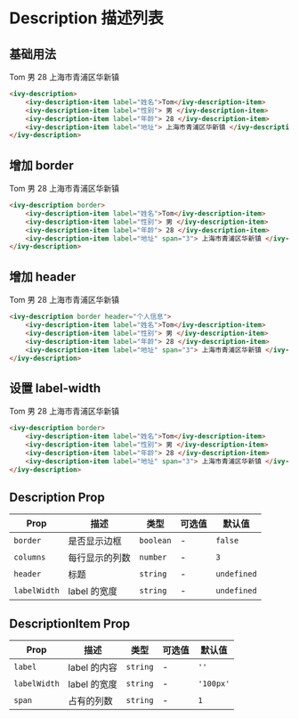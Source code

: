 # Description 描述列表

## 基础用法

<ivy-description>
    <ivy-description-item label="姓名">Tom</ivy-description-item>
    <ivy-description-item label="性别"> 男 </ivy-description-item>
    <ivy-description-item label="年龄"> 28 </ivy-description-item>
    <ivy-description-item label="地址"> 上海市青浦区华新镇 </ivy-description-item>
</ivy-description>

```html
<ivy-description>
    <ivy-description-item label="姓名">Tom</ivy-description-item>
    <ivy-description-item label="性别"> 男 </ivy-description-item>
    <ivy-description-item label="年龄"> 28 </ivy-description-item>
    <ivy-description-item label="地址"> 上海市青浦区华新镇 </ivy-description-item>
</ivy-description>
```

## 增加 border

<ivy-description border>
    <ivy-description-item label="姓名">Tom</ivy-description-item>
    <ivy-description-item label="性别"> 男 </ivy-description-item>
    <ivy-description-item label="年龄"> 28 </ivy-description-item>
    <ivy-description-item label="地址" span="3"> 上海市青浦区华新镇 </ivy-description-item>
</ivy-description>

```html
<ivy-description border>
    <ivy-description-item label="姓名">Tom</ivy-description-item>
    <ivy-description-item label="性别"> 男 </ivy-description-item>
    <ivy-description-item label="年龄"> 28 </ivy-description-item>
    <ivy-description-item label="地址" span="3"> 上海市青浦区华新镇 </ivy-description-item>
</ivy-description>
```

## 增加 header

<ivy-description border header="个人信息">
    <ivy-description-item label="姓名">Tom</ivy-description-item>
    <ivy-description-item label="性别"> 男 </ivy-description-item>
    <ivy-description-item label="年龄"> 28 </ivy-description-item>
    <ivy-description-item label="地址" span="3"> 上海市青浦区华新镇 </ivy-description-item>
</ivy-description>

```html
<ivy-description border header="个人信息">
    <ivy-description-item label="姓名">Tom</ivy-description-item>
    <ivy-description-item label="性别"> 男 </ivy-description-item>
    <ivy-description-item label="年龄"> 28 </ivy-description-item>
    <ivy-description-item label="地址" span="3"> 上海市青浦区华新镇 </ivy-description-item>
</ivy-description>
```

## 设置 label-width

<ivy-description border label-width="80px">
    <ivy-description-item label="姓名">Tom</ivy-description-item>
    <ivy-description-item label="性别"> 男 </ivy-description-item>
    <ivy-description-item label="年龄"> 28 </ivy-description-item>
    <ivy-description-item label="地址" span="3"> 上海市青浦区华新镇 </ivy-description-item>
</ivy-description>

```html
<ivy-description border>
    <ivy-description-item label="姓名">Tom</ivy-description-item>
    <ivy-description-item label="性别"> 男 </ivy-description-item>
    <ivy-description-item label="年龄"> 28 </ivy-description-item>
    <ivy-description-item label="地址" span="3"> 上海市青浦区华新镇 </ivy-description-item>
</ivy-description>
```

## Description Prop

| Prop         | 描述        | 类型         | 可选值 | 默认值         |
|--------------|-----------|------------|-----|-------------|
| `border`     | 是否显示边框    | `boolean`  | -   | `false`     |
| `columns`    | 每行显示的列数   | `number`   | -   | `3`         |
| `header`     | 标题        | `string`   | -   | `undefined` |
| `labelWidth` | label 的宽度 | `string`   | -   | `undefined` |

## DescriptionItem Prop

| Prop         | 描述         | 类型     | 可选值 | 默认值    |
|--------------|------------| -------- |-----|--------|
| `label`      | label 的内容  | `string` | -   | `''`   |
| `labelWidth` | label 的宽度  | `string` | -   | `'100px'` |
| `span`       | 占有的列数      | `string` | -   | `1`    |
